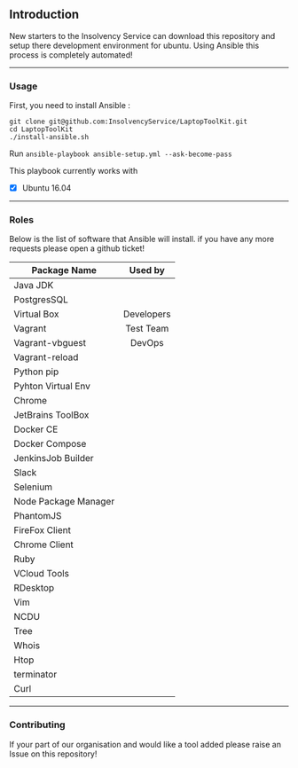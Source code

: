 ## Introduction

New starters to the Insolvency Service can download this repository and setup there development environment for ubuntu. Using Ansible this process is completely automated!

---

### Usage

First, you need to install Ansible :
```
git clone git@github.com:InsolvencyService/LaptopToolKit.git
cd LaptopToolKit
./install-ansible.sh
```

Run ```ansible-playbook ansible-setup.yml --ask-become-pass```



This playbook currently works with
- [x] Ubuntu 16.04

---

### Roles

Below is the list of software that Ansible will install. if you have any more requests please open a github ticket!

| Package Name        | Used by       |
| -------------       |:-------------:|
|Java JDK             |               |
|PostgresSQL          |               |
|Virtual Box          | Developers    |
|Vagrant              | Test Team     |
|Vagrant-vbguest      | DevOps        |
|Vagrant-reload       |               |
|Python pip           |               |
|Pyhton Virtual Env   |               |
|Chrome               |               |
|JetBrains ToolBox    |               |
|Docker CE            |               |
|Docker Compose       |               |
|JenkinsJob Builder   |               |
|Slack                |               |
|Selenium             |               |
|Node Package Manager |               |
|PhantomJS            |               |
|FireFox Client       |               |
|Chrome Client        |               |
|Ruby                 |               |
|VCloud Tools         |               |
|RDesktop             |               |
|Vim                  |               |
|NCDU                 |               |
|Tree                 |               |
|Whois                |               |
|Htop                 |               |
|terminator           |               |
|Curl                 |               |

---

### Contributing

If your part of our organisation and would like a tool added please raise an Issue on this repository!

